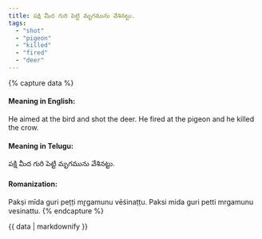 ```yaml
---
title: పక్షి మీద గురి పెట్టి మృగమును వేశినట్టు.
tags:
  - "shot"
  - "pigeon"
  - "killed"
  - "fired"
  - "deer"
---
```


{% capture data %}
#### Meaning in English:
He aimed at the bird and shot the deer.
He fired at the pigeon and he killed the crow.

#### Meaning in Telugu:
పక్షి మీద గురి పెట్టి మృగమును వేశినట్టు.

#### Romanization:
Pakṣi mīda guri peṭṭi mr̥gamunu vēśinaṭṭu.
Paksi mida guri petti mrgamunu vesinattu.
{% endcapture %}

{{ data | markdownify }}

